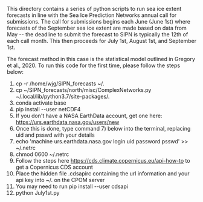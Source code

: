 This directory contains a series of python scripts to run sea ice extent
forecasts in line with the Sea Ice Prediction Networks annual call for
submissions. The call for submissions begins each June (June 1st) where 
forecasts of the September sea ice extent are made based on data from
May -- the deadline to submit the forecast to SIPN is typically the 12th 
of each call month. This then proceeds for July 1st, August 1st, and 
September 1st.

The forecast method in this case is the statistical model outlined in 
Gregory et al., 2020. To run this code for the first time, please follow
the steps below:

1) cp -r /home/wjg/SIPN_forecasts ~/.
2) cp ~/SIPN_forecasts/north/misc/ComplexNetworks.py ~/.local/lib/python3.7/site-packages/.
3) conda activate base
4) pip install --user netCDF4
5) If you don't have a NASA EarthData account, get one here: https://urs.earthdata.nasa.gov/users/new
6) Once this is done, type command 7) below into the terminal, replacing uid and psswd with your details
7) echo 'machine urs.earthdata.nasa.gov login uid password psswd' >> ~/.netrc
8) chmod 0600 ~/.netrc
9) Follow the steps here https://cds.climate.copernicus.eu/api-how-to to get a Copernicus CDS account
10) Place the hidden file .cdsapirc containing the url information and your api key into ~/. on the CPOM server
11) You may need to run pip install --user cdsapi
12) python July1st.py



 